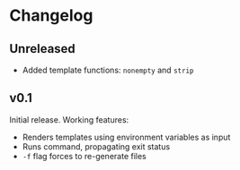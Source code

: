 # Changelog

## Unreleased

- Added template functions: `nonempty` and `strip`


## v0.1

Initial release. Working features:

- Renders templates using environment variables as input
- Runs command, propagating exit status
- `-f` flag forces to re-generate files
